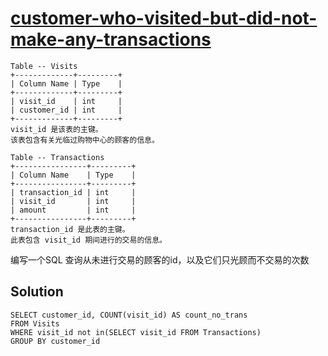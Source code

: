 # [customer-who-visited-but-did-not-make-any-transactions](https://leetcode-cn.com/problems/customer-who-visited-but-did-not-make-any-transactions/)
```
Table -- Visits
+-------------+---------+
| Column Name | Type    |
+-------------+---------+
| visit_id    | int     |
| customer_id | int     |
+-------------+---------+
visit_id 是该表的主键。
该表包含有关光临过购物中心的顾客的信息。

Table -- Transactions 
+----------------+---------+
| Column Name    | Type    |
+----------------+---------+
| transaction_id | int     |
| visit_id       | int     |
| amount         | int     |
+----------------+---------+
transaction_id 是此表的主键。
此表包含 visit_id 期间进行的交易的信息。
```
编写一个SQL 查询从未进行交易的顾客的id，以及它们只光顾而不交易的次数

## Solution
```mysql
SELECT customer_id, COUNT(visit_id) AS count_no_trans
FROM Visits 
WHERE visit_id not in(SELECT visit_id FROM Transactions)
GROUP BY customer_id
```
